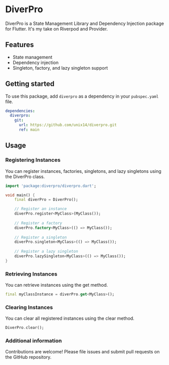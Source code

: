 # DiverPro

DiverPro is a State Management Library and Dependency Injection package for Flutter. It's my take on Riverpod and Provider.

## Features

- State management
- Dependency injection
- Singleton, factory, and lazy singleton support

## Getting started

To use this package, add `diverpro` as a dependency in your `pubspec.yaml` file.

```yaml
dependencies:
  diverpro:
    git:
      url: https://github.com/unix14/diverpro.git
      ref: main
```

## Usage

### Registering Instances

You can register instances, factories, singletons, and lazy singletons using the DiverPro class.

```dart
import 'package:diverpro/diverpro.dart';

void main() {
    final diverPro = DiverPro();

    // Register an instance
    diverPro.register<MyClass>(MyClass());
    
    // Register a factory
    diverPro.factory<MyClass>(() => MyClass());
    
    // Register a singleton
    diverPro.singleton<MyClass>(() => MyClass());
    
    // Register a lazy singleton
    diverPro.lazySingleton<MyClass>(() => MyClass());
}
```

### Retrieving Instances

You can retrieve instances using the get method.

```dart
final myClassInstance = diverPro.get<MyClass>();
```

### Clearing Instances

You can clear all registered instances using the clear method.

```dart
DiverPro.clear();
```

### Additional information

Contributions are welcome! Please file issues and submit pull requests on the GitHub repository.
